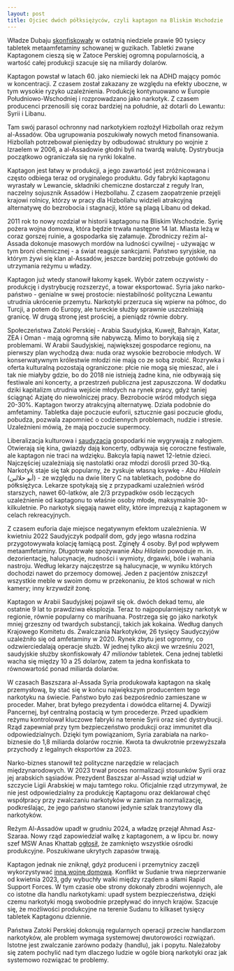 ```yaml
---
layout: post
title: Ojciec dwóch półksiężyców, czyli kaptagon na Bliskim Wschodzie
---
```


Władze Dubaju [skonfiskowały](https://gulfnews.com/uae/crime/dubai-police-foil-smuggling-of-89760-captagon-pills-concealed-in-clothing-buttons-1.500251403) w ostatnią niedziele prawie 90 tysięcy tabletek metaamfetaminy schowanej w guzikach.  Tabletki zwane Kaptagonem cieszą się w Zatoce Perskiej ogromną popularnością, a wartość całej produkcji szacuje się na miliardy dolarów.

Kaptagon powstał w latach 60. jako niemiecki lek na ADHD mający pomóc w koncentracji. Z czasem został zakazany ze względu na efekty uboczne, w tym wysokie ryzyko uzależnienia. Produkcję kontynuowano w Europie Południowo-Wschodniej i rozprowadzano jako narkotyk. Z czasem producenci przenosili się coraz bardziej na południe, aż dotarli do Lewantu: Syrii i Libanu. 

Tam swój parasol ochronny nad narkotykiem rozłożył Hizbollah oraz reżym al-Assadów. Oba ugrupowania poszukiwały nowych metod finansowania. Hizbollah potrzebował pieniędzy by odbudować struktury po wojnie z Izraelem w 2006, a al-Assadowie głodni byli na twardą walutę. Dystrybucja początkowo ograniczała się na rynki lokalne. 

Kaptagon jest łatwy w produkcji, a jego zawartość jest zróżnicowana i często odbiega teraz od oryginalego produktu. Gdy fabryki kaptagonu wyrastały w Lewancie, składniki chemiczne dostarczał z reguły Iran, naczelny sojusznik Assadów i Hezbollahu. Z czasem zaopatrzenie przejęli krajowi rolnicy, którzy w pracy dla Hizbollahu widzieli atrakcyjną alternatywę do bezrobocia i stagnacji, które są plagą Libanu od dekad. 

2011 rok to nowy rozdział w historii kaptagonu na Bliskim Wschodzie. Syrię pożera wojna domowa, która będzie trwała następne 14 lat. Miasta leżą w coraz gorszej ruinie, a gospodarka się załamuje. Zbrodniczy reżim al-Assada dokonuje masowych mordów na ludności cywilnej - używając w tym broni chemicznej - a świat reaguje sankcjami. Państwo syryjskie, na którym żywi się klan al-Assadów, jeszcze bardziej potrzebuje gotówki do utrzymania reżymu u władzy. 

Kaptagon już wtedy stanowił łakomy kąsek. Wybór zatem oczywisty - produkcję i dystrybucję rozszerzyć, a towar eksportować. Syria jako narko-państwo - genialne w swej prostocie: niestabilność polityczna Lewantu utrudnia ukrócenie przemytu. Narkotyki przerzuca się wpierw na północ, do Turcji, a potem do Europy, ale tureckie służby sprawnie uszczelniają granicę. W drugą stronę jest prościej, a pieniądz równie dobry. 

Społeczeństwa Zatoki Perskiej - Arabia Saudyjska, Kuwejt, Bahrajn, Katar, ZEA i Oman - mają ogromną siłe nabywczą. Mimo to borykają się z problemami. W Arabii Saudyjskiej, największej gospodarce regionu, na pierwszy plan wychodzą dwa: nuda oraz wysokie bezrobocie młodych. W konserwatywnym królestwie młodzi nie mają co ze sobą zrobić. Rozrywka i oferta kulturalną pozostają ograniczone: płcie nie mogą się mieszać, ale i tak nie miałyby gdzie, bo do 2018 nie istnieją żadne kina, nie odbywają się festiwale ani koncerty, a przestrzeń publiczna jest zapuszczona. W dodatku dziki kapitalizm utrudnia wejście młodych na rynek pracy, gdyż taniej ściągnąć Azjatę do niewolniczej pracy. Bezrobocie wśród młodych sięga 20-30%. Kaptagon tworzy atrakcyjną alternatywę. Działa podobnie do amfetaminy. Tabletka daje poczucie euforii, sztucznie gasi poczucie głodu, pobudza, pozwala zapomnieć o codziennych problemach, nudzie i stresie. Uzależnieni mówią, że mają poczucie supermocy. 

Liberalizacja kulturowa i [saudyzacja](https://abumarkey.github.io/arabizmy/saudi-nacjonalizm/) gospodarki nie wygrywają z nałogiem. Otwierają się kina, gwiazdy dają koncerty, odbywaja się coroczne festiwale, ale kaptagon nie traci na wdzięku. Bakcyla łapią nawet 12-letnie dzieci. Najczęściej uzależniają się nastolatki oraz młodzi dorośli przed 30-tką. Narkotyk staje się tak popularny, że zyskuje własną ksywkę - _Abu Hilalein_ (أبو حلالين) - ze względu na dwie litery C na tabletkach, podobne do półksiężyca. Lekarze spotykają się z przypadkami uzależnień wśród starszych, nawet 60-latków, ale 2/3 przypadków osób leczących uzależnienie od kaptagonu to właśnie osoby młode, maksymalnie 30-kilkuletnie. Po narkotyk sięgają nawet elity, które imprezują z kaptagonem w celach rekreacyjnych. 

Z czasem euforia daje miejsce negatywnym efektom uzależnienia. W kwietniu 2022 Saudyjczyk podpalił dom, gdy jego własna rodzina przygotowywała kolację łamiącą post. Zginęły 4 osoby. Był pod wpływem metaamfetaminy. Długotrwałe spożywanie _Abu Hilalein_ powoduje m. in. dezorientację, halucynacje, nudności i wymioty, drgawki, bóle i wahania nastroju. Według lekarzy najczęstrze są halucynacje, w wyniku których dochodzi nawet do przemocy domowej. Jeden z pacjentów zniszczył wszystkie meble w swoim domu w przekonaniu, że ktoś schował w nich kamery; inny krzywdził żonę. 

Kaptagon w Arabii Saudyjskej pojawił się ok. dwóch dekad temu, ale ostatnie 9 lat to prawdziwa eksplozja. Teraz to najpopularniejszy narkotyk w regionie, równie popularny co marihuana. Postrzega się go jako narkotyk mniej grzeszny od twardych substancji, takich jak kokaina. Według danych Krajowego Komitetu ds. Zwalczania Narkotyków, 26 tysięcy Saudyczyjów uzależniło się od amfetaminy w 2020. Rynek zbytu jest ogromny, co odzwierciedalają operacje służb. W jednej tylko akcji we wrześniu 2021, saudyjskie służby skonfiskowały 47 _milionów_ tabletek. Cena jednej tabletki wacha się między 10 a 25 dolarów, zatem ta jedna konfiskata to równowartość ponad miliarda dolarów.

W czasach Baszszara al-Assada Syria produkowała kaptagon na skalę przemysłową, by stać się w końcu największym producentem tego narkotyku na świecie. Państwo było zaś bezpośrednio zamieszane w proceder. Maher, brat byłego prezydenta i dowódca elitarnej 4. Dywizji Pancernej, był centralną postacią w tym procederze. Przed upadkiem reżymu kontrolował kluczowe fabryki na terenie Syrii oraz sieć dystrybucji. Rząd zapewniał przy tym bezpieczeństwo produkcji oraz immunitet dla odpowiedzialnych. Dzięki tym powiązaniom, Syria zarabiała na narko-biznesie do 1,8 miliarda dolarów rocznie. Kwota ta dwukrotnie przewyższała przychody z legalnych eksportów za 2023. 

Narko-biznes stanowił też polityczne narzędzie w relacjach międzynarodowych. W 2023 trwał proces normalizacji stosunków Syrii oraz jej arabskich sąsiadów. Prezydent Baszszar al-Assad wziął udział w szczycie Ligii Arabskiej w maju tamtego roku. Oficjalnie rząd utrzymywał, że nie jest odpowiedzialny za produkcję Kaptagonu oraz deklarował chęć współpracy przy zwalczaniu narkotyków w zamian za normalizację, podkreślając, że jego państwo stanowi jedynie szlak tranzytowy dla narkotyków. 

Reżym Al-Assadów upadł w grudniu 2024, a władzę przejął Ahmad Asz-Szaraa. Nowy rząd zapowiedział walkę z kaptagonem, a w lipcu br. nowy szef MSW Anas Khattab [ogłosił](https://www.occrp.org/en/news/syria-moves-to-end-captagon-empire-built-under-assad), że zamknięto wszystkie ośrodki produkcyjne. Poszukiwane ukrytych zapasów trwają. 

Kaptagon jednak nie zniknął, gdyż produceni i przemytnicy zaczęli wykorzystywać [inną wojnę domową](https://newlinesinstitute.org/nonstate-actors/sudans-emergence-as-a-new-captagon-hub/). Konflikt w Sudanie trwa nieprzerwanie od kwietnia 2023, gdy wybuchły walki między rządem a siłami Rapid Support Forces. W tym czasie obe strony dokonały zbrodni wojennych, ale co istotne dla handlu narkotykami: upadł system bezpieczeństwa, dzięki czemu narkotyki mogą swobodnie przepływać do innych krajów. Szacuje się, że możliwości produkcyjne na terenie Sudanu to kilkaset tysięcy tabletek Kaptagonu dziennie. 

Państwa Zatoki Perskiej dokonują regularnych operacji przeciw handlarzom narkotyków, ale problem wymaga systemowej dwutorowości rozwiązań. Istotne jest zwalczanie zarówno podaży (handlu), jak i popytu. Należałoby się zatem pochylić nad tym dlaczego ludzie w ogóle biorą narkotyki oraz jak systemowo rozwiązać te problemy.
